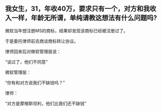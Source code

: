 ## 我女生，31，年收40万，要求只有一个，对方和我收入一样，年龄无所谓，单纯请教这想法有什么问题吗?

微软当年想注册MS的商标，结果却发现该商标已经被注册过了。

于是委托律师前去商谈商标转让协议。

律师回来后对微软管理层说：

“谈过了，他们不同意”

微软管理层：

“你有和对方说我们不缺钱吗？”

律师：

“对方是摩根斯坦利，他们比我们还不缺钱”